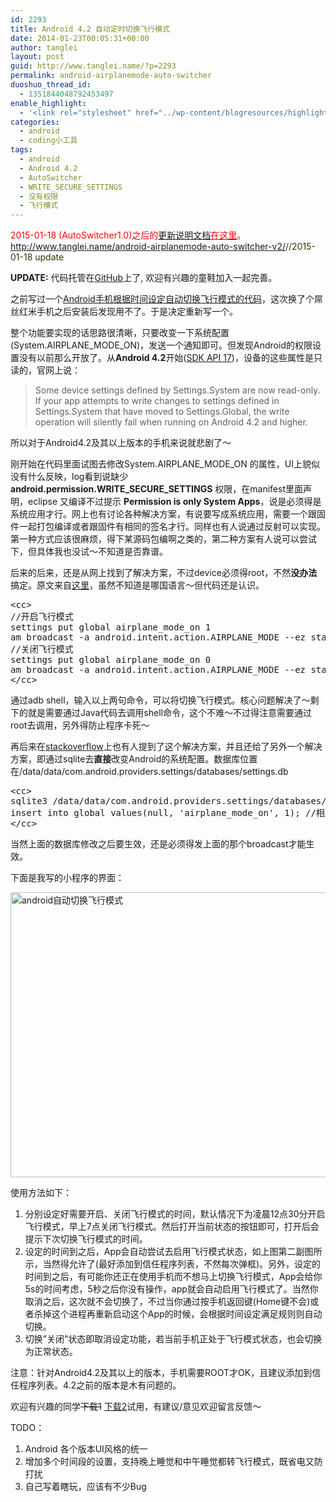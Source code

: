 ```yaml
---
id: 2293
title: Android 4.2 自动定时切换飞行模式
date: 2014-01-23T00:05:31+00:00
author: tanglei
layout: post
guid: http://www.tanglei.name/?p=2293
permalink: android-airplanemode-auto-switcher
duoshuo_thread_id:
  - 1351844048792453497
enable_highlight:
  - '<link rel="stylesheet" href="../wp-content/blogresources/highlightconfig/highlight.default.min.css"><script src="../wp-content/blogresources/highlightconfig/jquery-2.1.4.min.js"></script><script src="../wp-content/blogresources/highlightconfig/enable_highlight.js"></script>'
categories:
  - android
  - coding小工具
tags:
  - android
  - Android 4.2
  - AutoSwitcher
  - WRITE_SECURE_SETTINGS
  - 没有权限
  - 飞行模式
---
```

<span style="color: #ff0000;">2015-01-18 (AutoSwitcher1.0)之后的<a href="http://www.tanglei.name/android-airplanemode-auto-switcher-v2/">更新说明文档<span style="color: #ff0000;">在这里</span></a>。<a href="http://www.tanglei.name/android-airplanemode-auto-switcher-v2/"><span style="color: #000000;">http://www.tanglei.name/android-airplanemode-auto-switcher-v2/</span></a><span style="color: #333300;">//2015-01-18 update</span></span>

**UPDATE:** 代码托管在[GitHub](https://github.com/tl3shi/AirPlanModeSwitcher)上了, 欢迎有兴趣的童鞋加入一起完善。
  
之前写过一个[Android手机根据时间设定自动切换飞行模式的代码](http://www.tanglei.name/android-switch-airplanemode-3/)，这次换了个屌丝红米手机之后安装后发现用不了。于是决定重新写一个。

整个功能要实现的话思路很清晰，只要改变一下系统配置(System.AIRPLANE\_MODE\_ON)，发送一个通知即可。但发现Android的权限设置没有以前那么开放了。从**Android 4.2**开始([SDK API 17](http://developer.android.com/about/versions/android-4.2.html))，设备的这些属性是只读的，官网上说：

> Some device settings defined by Settings.System are now read-only. If your app attempts to write changes to settings defined in Settings.System that have moved to Settings.Global, the write operation will silently fail when running on Android 4.2 and higher.

所以对于Android4.2及其以上版本的手机来说就悲剧了～

刚开始在代码里面试图去修改System.AIRPLANE\_MODE\_ON 的属性，UI上貌似没有什么反映，log看到说缺少**android.permission.WRITE\_SECURE\_SETTINGS** 权限，在manifest里面声明，eclipse 又编译不过提示 **Permission is only System Apps**，说是必须得是系统应用才行。网上也有讨论各种解决方案，有说要写成系统应用，需要一个跟固件一起打包编译或者跟固件有相同的签名才行。同样也有人说通过反射可以实现。第一种方式应该很麻烦，得下某源码包编啊之类的，第二种方案有人说可以尝试下，但具体我也没试～不知道是否靠谱。

后来的后来，还是从网上找到了解决方案，不过device必须得root，不然**没办法**搞定。原文来自<a href="http://zipta.ru/2012/11/borba-s-android-4-2/" target="_blank">这里</a>，虽然不知道是哪国语言～但代码还是认识。

<pre>&lt;cc>
//开启飞行模式
settings put global airplane_mode_on 1
am broadcast -a android.intent.action.AIRPLANE_MODE --ez state true
//关闭飞行模式
settings put global airplane_mode_on 0
am broadcast -a android.intent.action.AIRPLANE_MODE --ez state false
&lt;/cc></pre>

通过adb shell，输入以上两句命令，可以将切换飞行模式。核心问题解决了～剩下的就是需要通过Java代码去调用shell命令，这个不难～不过得注意需要通过root去调用，另外得防止程序卡死～

再后来在<a href="http://stackoverflow.com/questions/15861046/how-to-toggle-airplane-mode-on-android-4-2-using-root" target="_blank">stackoverflow</a>上也有人提到了这个解决方案，并且还给了另外一个解决方案，即通过sqlite去**直接**改变Android的系统配置。数据库位置在/data/data/com.android.providers.settings/databases/settings.db

<pre>&lt;cc>
sqlite3 /data/data/com.android.providers.settings/databases/settings.db
insert into global values(null, 'airplane_mode_on', 1); //相应的插入0值，即是取消飞行模式
&lt;/cc></pre>

当然上面的数据库修改之后要生效，还是必须得发上面的那个broadcast才能生效。

下面是我写的小程序的界面：

[<img class="size-large wp-image-2294" title="Android 自动定时切换飞行模式-android-airplanemode-auto-switcher" src="http://www.tanglei.name/wp-content/uploads/2014/01/android-airplanemode-auto-switcher-1024x456.png" alt="android自动切换飞行模式" width="1024" height="456" />](http://www.tanglei.name/wp-content/uploads/2014/01/android-airplanemode-auto-switcher.png)

使用方法如下：

  1. 分别设定好需要开启、关闭飞行模式的时间，默认情况下为凌晨12点30分开启飞行模式，早上7点关闭飞行模式。然后打开当前状态的按钮即可，打开后会提示下次切换飞行模式的时间。
  2. 设定的时间到之后，App会自动尝试去启用飞行模式状态，如上图第二副图所示，当然得允许了(最好添加到信任程序列表，不然每次弹框)。另外，设定的时间到之后，有可能你还正在使用手机而不想马上切换飞行模式，App会给你5s的时间考虑，5秒之后你没有操作，app就会自动启用飞行模式了。当然你取消之后，这次就不会切换了，不过当你通过按手机返回键(Home键不会)或者杀掉这个进程再重新启动这个App的时候，会根据时间设定满足规则则自动切换。
  3. 切换&#8221;关闭&#8221;状态即取消设定功能，若当前手机正处于飞行模式状态，也会切换为正常状态。

注意：针对Android4.2及其以上的版本，手机需要ROOT才OK，且建议添加到信任程序列表。4.2之前的版本是木有问题的。

欢迎有兴趣的同学<del datetime="2014-01-27T08:22:26+00:00">下载1</del> [下载2](http://www.tanglei.name/wp-content/uploads/2014/01/airplanemode_auto_switcher.apk_v0.2.zip)试用，有建议/意见欢迎留言反馈～

TODO：

  1. Android 各个版本UI风格的统一
  2. 增加多个时间段的设置，支持晚上睡觉和中午睡觉都转飞行模式，既省电又防打扰
  3. 自己写着瞎玩，应该有不少Bug
